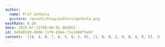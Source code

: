 ```yaml
---
author:
  name: Prof Gotkola
  picture: /assets/blog/authors/gotkola.png
maskRate: 0.58
date: 2025-07-21T08:00:02.002862
id: b45d03d0-6608-11f0-b564-71e1480f5e87
content: '[[0, 4, 0, 7, 6, 5, 9, 2, 0], [1, 6, 0, 2, 9, 0, 4, 0, 5], [0, 2, 9, 0, 3, 0, 0, 6, 0], [9, 7, 0, 1, 0, 0, 5, 0, 3], [0, 0, 0, 0, 5, 0, 1, 0, 7], [3, 0, 0, 0, 0, 0, 6, 0, 0], [2, 9, 0, 0, 8, 0, 0, 0, 6], [0, 0, 0, 0, 0, 0, 2, 0, 0], [6, 0, 0, 0, 0, 0, 8, 7, 4]]'
---
```

